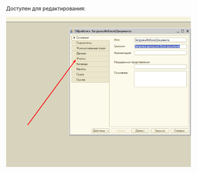 Доступен для редактирования:

![Задача (редактирование реквизита "Этап")](https://github.com/flln23/TopLogWMS-documentation/blob/main/toplogwms/Загрузка-Данных-Из-Excel-Документа/img/просмотр-метаданных.png?raw=true)